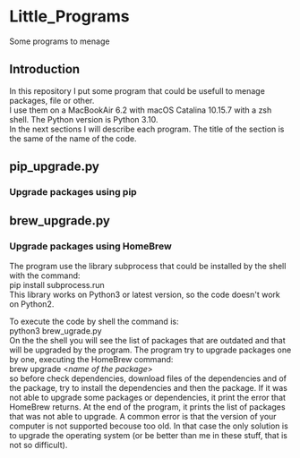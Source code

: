# Little_Programs
Some programs to menage

## Introduction

In this repository I put some program that could be usefull to menage packages, file or other.  
I use them on a MacBookAir 6.2 with macOS Catalina 10.15.7 with a zsh shell. The Python version is Python 3.10.  
In the next sections I will describe each program. The title of the section is the same of the name of the code.


## pip_upgrade.py

### Upgrade packages using pip

## brew_upgrade.py

### Upgrade packages using HomeBrew
The program use the library subprocess that could be installed by the shell with the command:  
pip install subprocess.run  
This library works on Python3 or latest version, so the code doesn't work on Python2.  

To execute the code by shell the command is:  
python3 brew_ugrade.py  
On the the shell you will see the list of packages that are outdated and that will be upgraded by the program.
The program try to upgrade packages one by one, executing the HomeBrew command:  
brew upgrade <*name of the package*>  
so before check dependencies, download files of the dependencies and of the package, try to install the dependencies and then the package.
If it was not able to upgrade some packages or dependencies, it print the error that HomeBrew returns.
At the end of the program, it prints the list of packages that was not able to upgrade.
A common error is that the version of your computer is not supported becouse too old.
In that case the only solution is to upgrade the operating system (or be better than me in these stuff, that is not so difficult).
